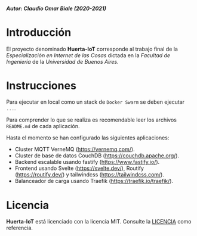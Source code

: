 ##### Autor:  Claudio Omar Biale (2020-2021)

# Introducción

El proyecto denominado **Huerta-IoT** corresponde al trabajo final de la *Especialización en Internet de las Cosas* dictada en la *Facultad de Ingeniería* de la *Universidad de Buenos Aires*.

# Instrucciones

Para ejecutar en local como un stack de `Docker Swarm` se deben ejecutar `...`.

Para comprender lo que se realiza es recomendable leer los archivos `README.md` de cada aplicación.

Hasta el momento se han configurado las siguientes aplicaciones:
- Cluster MQTT VerneMQ (https://vernemq.com/).
- Cluster de base de datos CouchDB (https://couchdb.apache.org/).
- Backend escalable usando fastify (https://www.fastify.io/).
- Frontend usando Svelte (https://svelte.dev/), Routify (https://routify.dev/) y tailwindcss (https://tailwindcss.com/).
- Balanceador de carga usando Traefik (https://traefik.io/traefik/).

# Licencia

**Huerta-IoT** está licenciado con la licencia MIT. Consulte la [LICENCIA](LICENSE) como referencia.

